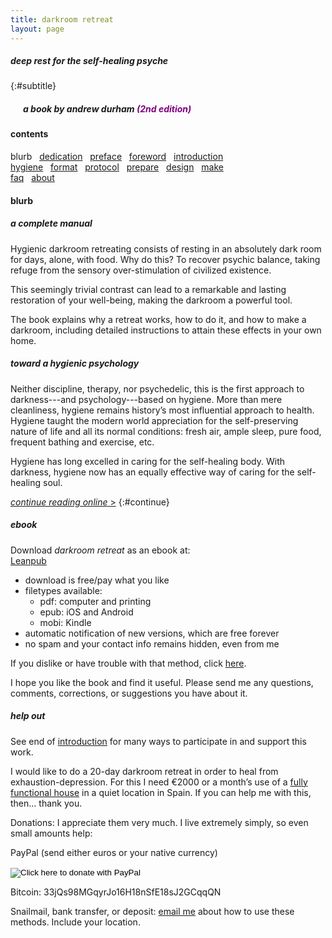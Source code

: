 ```yaml
---
title: darkroom retreat
layout: page
---
```


##### deep rest for the self-healing psyche
{:#subtitle}

<h5>&nbsp; &nbsp; &nbsp; <em>a book</em> by andrew durham <span style="color:purple">(2nd edition)</span></h5>

#### contents
blurb &nbsp; [dedication](/dedication) &nbsp; [preface](/preface/) &nbsp; [foreword](/foreword/) &nbsp; [introduction](/introduction/)  
[hygiene](/hygiene/) &nbsp; [format](/format/) &nbsp; [protocol](/protocol/) &nbsp; [prepare](/prepare/) &nbsp; [design](/design/) &nbsp; [make](/make/)  
[faq](/faq/) &nbsp; [about](/about/)  

#### blurb

##### a complete manual

Hygienic darkroom retreating consists of resting in an absolutely dark room for days, alone, with food. Why do this? To recover psychic balance, taking refuge from the sensory over-stimulation of civilized existence.

This seemingly trivial contrast can lead to a remarkable and lasting restoration of your well-being, making the darkroom a powerful tool.

The book explains why a retreat works, how to do it, and how to make a darkroom, including detailed instructions to attain these effects in your own home.

##### toward a hygienic psychology

Neither discipline, therapy, nor psychedelic, this is the first approach to darkness---and psychology---based on hygiene. More than mere cleanliness, hygiene remains history’s most influential approach to health. Hygiene taught the modern world appreciation for the self-preserving nature of life and all its normal conditions: fresh air, ample sleep, pure food, frequent bathing and exercise, etc.

Hygiene has long excelled in caring for the self-healing body. With darkness, hygiene now has an equally effective way of caring for the self-healing soul.

[_continue reading online_ &gt;](/dedication/)
{:#continue}

<a name="ebook"></a>

##### ebook

Download _darkroom retreat_ as an ebook at:  
[Leanpub](https://leanpub.com/darkroomretreat)

- download is free/pay what you like
- filetypes available:
    - pdf: computer and printing
    - epub: iOS and Android
    - mobi: Kindle
- automatic notification of new versions, which are free forever
- no spam and your contact info remains hidden, even from me

If you dislike or have trouble with that method, click [here](/ebook/). 

I hope you like the book and find it useful. Please send me any questions, comments, corrections, or suggestions you have about it.

##### help out

See end of [introduction](/introduction) for many ways to participate in and support this work. 

I would like to do a 20-day darkroom retreat in order to heal from exhaustion-depression. For this I need €2000 or a month’s use of a [fully functional house](/design) in a quiet location in Spain. If you can help me with this, then... thank you. 

Donations: I appreciate them very much. I live extremely simply, so even small amounts help:

PayPal (send either euros or your native currency)
<form action="https://www.paypal.com/cgi-bin/webscr" method="post" target="_top">
<input name="cmd" value="_s-xclick" type="hidden">
<input name="hosted_button_id" value="N42QEX8Y2YZTC" type="hidden">
<input src="https://www.paypalobjects.com/en_US/i/btn/btn_donate_SM.gif" name="submit" alt="Click here to donate with PayPal" border="0" type="image">
<img alt="" src="https://www.paypalobjects.com/en_US/i/scr/pixel.gif" border="0" height="1" width="1">
</form>

Bitcoin:
33jQs98MGqyrJo16H18nSfE18sJ2GCqqQN

Snailmail, bank transfer, or deposit: [email me](/about) about how to use these methods. Include your location.

<!-- 
![cover image](/img/book/adcf.jpg)

- **contents**
- [dedication](/dedication)
- [preface](/preface/)
- [introduction](/introduction/)
- [hygiene](/hygiene/)
- [format](/format/)
- [protocol](/protocol/)
- [prepare](/prepare/)
- [design](/design/)
- [make](/make/)
- [faq](/faq/)
- [about](/about/)
{:.submenu}
-->

<!-- 

<form action="https://www.paypal.com/cgi-bin/webscr" method="post" target="_top">
<input type="hidden" name="cmd" value="_s-xclick">
<input type="hidden" name="hosted_button_id" value="5FQWNH59N7KZY">
<table>
<tr><td><input type="hidden" name="on0" value="Delivery in US">Delivery in US</td></tr><tr><td><select name="os0">
	<option value="1 copy">1 copy $10.00 USD</option>
	<option value="4 copies">4 copies $24.00 USD</option>
	<option value="12 copies">12 copies $60.00 USD</option>
	<option value="48 copies">48 copies $96.00 USD</option>
</select> </td></tr>
</table>
<input type="hidden" name="currency_code" value="USD">
<input type="image" src="https://www.paypalobjects.com/en_US/i/btn/btn_buynow_SM.gif" border="0" name="submit" alt="PayPal - The safer, easier way to pay online!">
<img alt="" border="0" src="https://www.paypalobjects.com/en_US/i/scr/pixel.gif" width="1" height="1">
</form>

- [Dwolla]() (US only) -->

<!-- <h4 id="booklet">buy book</h4>

108 pages, softcover
Quantity/price (postpaid)

<form action="https://www.paypal.com/cgi-bin/webscr" method="post" target="_top">
<input type="hidden" name="cmd" value="_s-xclick">
<input type="hidden" name="hosted_button_id" value="GET NEW CODE">
<table>
<tr><td><input type="hidden" name="on0" value="Delivery in Europe">Delivery in Europe</td></tr><tr><td><select name="os0">
	<option value="1 copy">1 copy €8.00 EUR</option>
	<option value="4 copies">4 copies €20.00 EUR</option>
	<option value="12 copies">12 copies €48.00 EUR</option>
	<option value="48 copies">48 copies €72.00 EUR</option>
</select> </td></tr>
</table>
<input type="hidden" name="currency_code" value="EUR">
<input type="image" src="https://www.paypalobjects.com/en_US/i/btn/btn_buynow_SM.gif" border="0" name="submit" alt="Click here to pay with PayPal">
<img alt="" border="0" src="https://www.paypalobjects.com/en_US/i/scr/pixel.gif" width="1" height="1">
</form>

Delivery in US - _Coming Soon_ --> 
